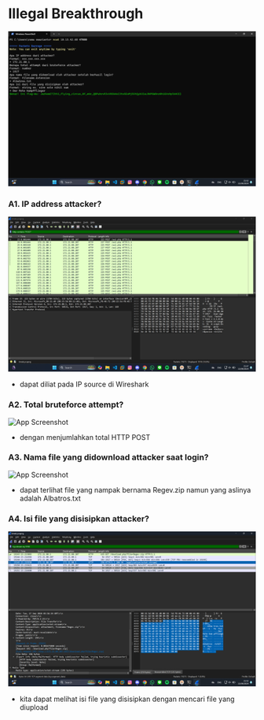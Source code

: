 # Illegal Breakthrough

![App Screenshot](https://github.com/masibelajar/Jarkom-Modul-1-2024-IT37/blob/main/Packets%20Barrage/Screenshot%202024-09-22%20215249.png)

### A1. IP address attacker?

![App Screenshot](https://github.com/masibelajar/Jarkom-Modul-1-2024-IT37/blob/main/Packets%20Barrage/Screenshot%202024-09-22%20214736.png)

+ dapat diliat pada IP source di Wireshark

### A2. Total bruteforce attempt?

![App Screenshot]()

+ dengan menjumlahkan total HTTP POST

### A3. Nama file yang didownload attacker saat login?

![App Screenshot]()

+ dapat terlihat file yang nampak bernama Regev.zip namun yang aslinya adalah Albatros.txt

### A4. Isi file yang disisipkan attacker?

![App Screenshot](https://github.com/masibelajar/Jarkom-Modul-1-2024-IT37/blob/main/Packets%20Barrage/Screenshot%202024-09-22%20215228.png)

+ kita dapat melihat isi file yang disisipkan dengan mencari file yang diupload
